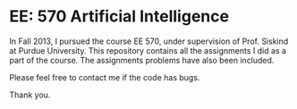 # EE: 570 Artificial Intelligence

In Fall 2013, I pursued the course EE 570, under supervision of Prof. Siskind at Purdue University.
This repository contains all the assignments I did as a part of the course.
The assignments problems have also been included.

Please feel free to contact me if the code has bugs.

Thank you.

